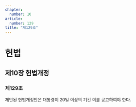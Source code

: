 ```yaml
---
chapter:
  number: 10
article:
  number: 129
title: "제129조"
---
```

# 헌법

## 제10장 헌법개정

### 제129조

제안된 헌법개정안은 대통령이 20일 이상의 기간 이를 공고하여야 한다.
